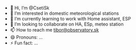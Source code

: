 - 👋 Hi, I’m @CsetiSk
- 👀 I’m interested in domestic meteorological stations
- 🌱 I’m currently learning to work with Home assistant, ESP
- 💞️ I’m looking to collaborate on HA, ESp, meteo station
- 📫 How to reach me tibor@observatory.sk
- 😄 Pronouns: ...
- ⚡ Fun fact: ...

<!---
CsetiSk/CsetiSk is a ✨ special ✨ repository because its `README.md` (this file) appears on your GitHub profile.
You can click the Preview link to take a look at your changes.
--->
